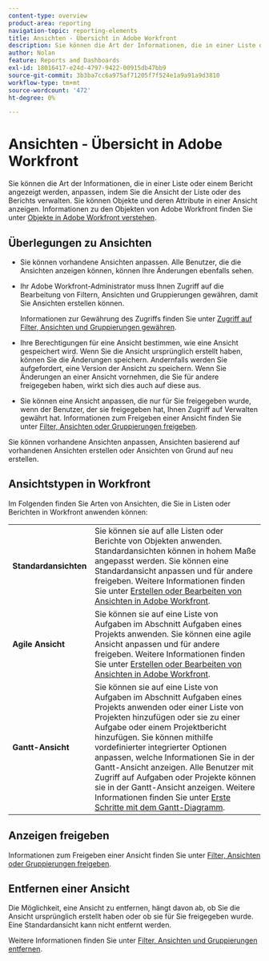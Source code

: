 ```yaml
---
content-type: overview
product-area: reporting
navigation-topic: reporting-elements
title: Ansichten - Übersicht in Adobe Workfront
description: Sie können die Art der Informationen, die in einer Liste oder einem Bericht angezeigt werden, anpassen, indem Sie die Ansicht der Liste oder des Berichts verwalten. Sie können Objekte und deren Attribute in einer Ansicht anzeigen.
author: Nolan
feature: Reports and Dashboards
exl-id: 18016417-e24d-4797-9422-00915db47bb9
source-git-commit: 3b3ba7cc6a975af71205f7f524e1a9a91a9d3810
workflow-type: tm+mt
source-wordcount: '472'
ht-degree: 0%

---
```


# Ansichten - Übersicht in Adobe Workfront

<!--Audited: 01/2024-->

Sie können die Art der Informationen, die in einer Liste oder einem Bericht angezeigt werden, anpassen, indem Sie die Ansicht der Liste oder des Berichts verwalten. Sie können Objekte und deren Attribute in einer Ansicht anzeigen. Informationen zu den Objekten von Adobe Workfront finden Sie unter [Objekte in Adobe Workfront verstehen](../../../workfront-basics/navigate-workfront/workfront-navigation/understand-objects.md).

## Überlegungen zu Ansichten

* Sie können vorhandene Ansichten anpassen. Alle Benutzer, die die Ansichten anzeigen können, können Ihre Änderungen ebenfalls sehen.
* Ihr Adobe Workfront-Administrator muss Ihnen Zugriff auf die Bearbeitung von Filtern, Ansichten und Gruppierungen gewähren, damit Sie Ansichten erstellen können.

  Informationen zur Gewährung des Zugriffs finden Sie unter [Zugriff auf Filter, Ansichten und Gruppierungen gewähren](../../../administration-and-setup/add-users/configure-and-grant-access/grant-access-fvg.md).

* Ihre Berechtigungen für eine Ansicht bestimmen, wie eine Ansicht gespeichert wird. Wenn Sie die Ansicht ursprünglich erstellt haben, können Sie die Änderungen speichern. Andernfalls werden Sie aufgefordert, eine Version der Ansicht zu speichern. Wenn Sie Änderungen an einer Ansicht vornehmen, die Sie für andere freigegeben haben, wirkt sich dies auch auf diese aus.
* Sie können eine Ansicht anpassen, die nur für Sie freigegeben wurde, wenn der Benutzer, der sie freigegeben hat, Ihnen Zugriff auf Verwalten gewährt hat. Informationen zum Freigeben einer Ansicht finden Sie unter [Filter, Ansichten oder Gruppierungen freigeben](../../../reports-and-dashboards/reports/reporting-elements/share-filter-view-grouping.md).

Sie können vorhandene Ansichten anpassen, Ansichten basierend auf vorhandenen Ansichten erstellen oder Ansichten von Grund auf neu erstellen.

## Ansichtstypen in Workfront

Im Folgenden finden Sie Arten von Ansichten, die Sie in Listen oder Berichten in Workfront anwenden können:

<table style="table-layout:auto">
    <tr>
        <td><strong>Standardansichten</strong></td>
        <td>Sie können sie auf alle Listen oder Berichte von Objekten anwenden. Standardansichten können in hohem Maße angepasst werden. Sie können eine Standardansicht anpassen und für andere freigeben. Weitere Informationen finden Sie unter <a href="/help/quicksilver/reports-and-dashboards/reports/reporting-elements/create-edit-views.md">Erstellen oder Bearbeiten von Ansichten in Adobe Workfront</a>.</td>
    </tr>
    <tr>
        <td><strong>Agile Ansicht</strong></td>
        <td>Sie können sie auf eine Liste von Aufgaben im Abschnitt Aufgaben eines Projekts anwenden. Sie können eine agile Ansicht anpassen und für andere freigeben. Weitere Informationen finden Sie unter <a href="/help/quicksilver/reports-and-dashboards/reports/reporting-elements/create-edit-views.md">Erstellen oder Bearbeiten von Ansichten in Adobe Workfront</a>.</td>
    </tr>
    <tr>
        <td><strong>Gantt-Ansicht</strong></td>
        <td>Sie können sie auf eine Liste von Aufgaben im Abschnitt Aufgaben eines Projekts anwenden oder einer Liste von Projekten hinzufügen oder sie zu einer Aufgabe oder einem Projektbericht hinzufügen. Sie können mithilfe vordefinierter integrierter Optionen anpassen, welche Informationen Sie in der Gantt-Ansicht anzeigen. Alle Benutzer mit Zugriff auf Aufgaben oder Projekte können sie in der Gantt-Ansicht anzeigen. Weitere Informationen finden Sie unter <a href="/help/quicksilver/manage-work/gantt-chart/use-the-gantt-chart/get-started-with-gantt.md">Erste Schritte mit dem Gantt-Diagramm</a>.</td>
       </tr>
</table>

<!--NOTE FOR MAYBE LATER: consider adding calendar and board views, or Milestone view (not customizable) to this list of views (above)?! -->

## Anzeigen freigeben

Informationen zum Freigeben einer Ansicht finden Sie unter [Filter, Ansichten oder Gruppierungen freigeben](../../../reports-and-dashboards/reports/reporting-elements/share-filter-view-grouping.md).

## Entfernen einer Ansicht

Die Möglichkeit, eine Ansicht zu entfernen, hängt davon ab, ob Sie die Ansicht ursprünglich erstellt haben oder ob sie für Sie freigegeben wurde. Eine Standardansicht kann nicht entfernt werden.

Weitere Informationen finden Sie unter [Filter, Ansichten und Gruppierungen entfernen](../../../reports-and-dashboards/reports/reporting-elements/remove-filters-views-groupings.md).


